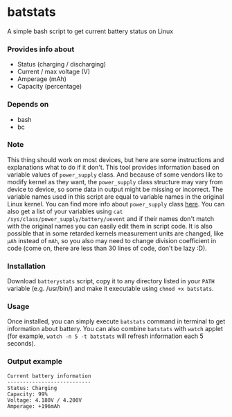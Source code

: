 # batstats
A simple bash script to get current battery status on Linux
### Provides info about
- Status (charging / discharging)
- Current / max voltage (V)
- Amperage (mAh)
- Capacity (percentage)
### Depends on
- bash
- bc
### Note
This thing should work on most devices, but here are some instructions and explanations what to do if it don't.
This tool provides information based on variable values of ```power_supply``` class. And because of some vendors like to modify kernel as they want, the ```power_supply``` class structure may vary from device to device, so some data in output might be missing or incorrect. The variable names used in this script are equal to variable names in the original Linux kernel. You can find more info about ```power_supply``` class <a href="https://www.kernel.org/doc/Documentation/power/power_supply_class.txt">here</a>. You can also get a list of your variables using ```cat /sys/class/power_supply/battery/uevent``` and if their names don't match with the original names you can easily edit them in script code. It is also possible that in some retarded kernels measurement units are changed, like ```µAh``` instead of ```mAh```, so you also may need to change division coefficient in code (come on, there are less than 30 lines of code, don't be lazy :D).
### Installation
Download ```batterystats``` script, copy it to any directory listed in your ```PATH``` variable (e.g. /usr/bin/) and make it executable using ```chmod +x batstats```.
### Usage
Once installed, you can simply execute ```batstats``` command in terminal to get information about battery. You can also combine ```batstats``` with ```watch``` applet (for example, ```watch -n 5 -t batstats``` will refresh information each 5 seconds).
### Output example
```
Current battery information
---------------------------
Status: Charging
Capacity: 99%
Voltage: 4.180V / 4.200V
Amperage: +196mAh
```
